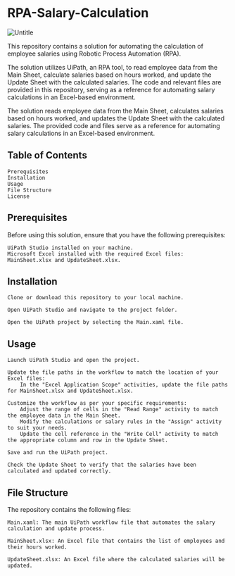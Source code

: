 # RPA-Salary-Calculation

![Untitle](https://github.com/AWESOME04/RPA-Salary-Calculation/assets/102630199/242706bf-d958-4591-b6a5-8cae4ae85fb9)

This repository contains a solution for automating the calculation of employee salaries using Robotic Process Automation (RPA).

The solution utilizes UiPath, an RPA tool, to read employee data from the Main Sheet, calculate salaries based on hours worked, and update the Update Sheet with the calculated salaries. The code and relevant files are provided in this repository, serving as a reference for automating salary calculations in an Excel-based environment.

The solution reads employee data from the Main Sheet, calculates salaries based on hours worked, and updates the Update Sheet with the calculated salaries. The provided code and files serve as a reference for automating salary calculations in an Excel-based environment.

## Table of Contents

    Prerequisites
    Installation
    Usage
    File Structure
    License

## Prerequisites

Before using this solution, ensure that you have the following prerequisites:

    UiPath Studio installed on your machine.
    Microsoft Excel installed with the required Excel files: MainSheet.xlsx and UpdateSheet.xlsx.

## Installation

    Clone or download this repository to your local machine.

    Open UiPath Studio and navigate to the project folder.

    Open the UiPath project by selecting the Main.xaml file.

## Usage

    Launch UiPath Studio and open the project.

    Update the file paths in the workflow to match the location of your Excel files:
        In the "Excel Application Scope" activities, update the file paths for MainSheet.xlsx and UpdateSheet.xlsx.

    Customize the workflow as per your specific requirements:
        Adjust the range of cells in the "Read Range" activity to match the employee data in the Main Sheet.
        Modify the calculations or salary rules in the "Assign" activity to suit your needs.
        Update the cell reference in the "Write Cell" activity to match the appropriate column and row in the Update Sheet.

    Save and run the UiPath project.

    Check the Update Sheet to verify that the salaries have been calculated and updated correctly.

## File Structure

The repository contains the following files:

    Main.xaml: The main UiPath workflow file that automates the salary calculation and update process.

    MainSheet.xlsx: An Excel file that contains the list of employees and their hours worked.

    UpdateSheet.xlsx: An Excel file where the calculated salaries will be updated.
